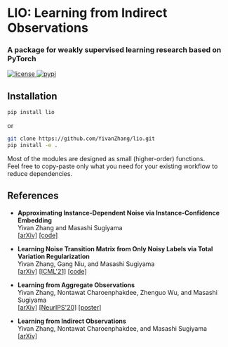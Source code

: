 # LIO: Learning from Indirect Observations

### A package for weakly supervised learning research based on PyTorch

<a href="https://github.com/YivanZhang/lio/blob/master/LICENSE">
  <img alt="license" src="https://img.shields.io/github/license/YivanZhang/lio">
</a>
<a href="https://pypi.org/project/lio/">
  <img alt="pypi" src="https://badge.fury.io/py/lio.svg" alt="PyPI version">
</a>

## Installation

```sh
pip install lio
```
or
```sh
git clone https://github.com/YivanZhang/lio.git
pip install -e .
```

Most of the modules are designed as small (higher-order) functions.  
Feel free to copy-paste only what you need for your existing workflow to reduce dependencies.

## References

- **Approximating Instance-Dependent Noise via Instance-Confidence Embedding**  
  Yivan Zhang and Masashi Sugiyama  
  [[arXiv]](https://arxiv.org/abs/2103.13569)
  [[code]](/ex/instance-embedding)

- **Learning Noise Transition Matrix from Only Noisy Labels via Total Variation Regularization**  
  Yivan Zhang, Gang Niu, and Masashi Sugiyama  
  [[arXiv]](https://arxiv.org/abs/2102.02414)
  [[ICML'21]]()
  [[code]](/ex/transition-matrix)

- **Learning from Aggregate Observations**  
  Yivan Zhang, Nontawat Charoenphakdee, Zhenguo Wu, and Masashi Sugiyama  
  [[arXiv]](https://arxiv.org/abs/2004.06316)
  [[NeurIPS'20]](https://proceedings.neurips.cc/paper/2020/hash/5b0fa0e4c041548bb6289e15d865a696-Abstract.html)
  [[poster]](posters/neurips20_aggregate_observations.pdf)

- **Learning from Indirect Observations**  
  Yivan Zhang, Nontawat Charoenphakdee, and Masashi Sugiyama  
  [[arXiv]](https://arxiv.org/abs/1910.04394)
